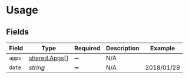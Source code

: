 # Usage


## Fields

| Field                                               | Type                                                | Required                                            | Description                                         | Example                                             |
| --------------------------------------------------- | --------------------------------------------------- | --------------------------------------------------- | --------------------------------------------------- | --------------------------------------------------- |
| `apps`                                              | [shared.Apps](../../../sdk/models/shared/apps.md)[] | :heavy_minus_sign:                                  | N/A                                                 |                                                     |
| `date`                                              | *string*                                            | :heavy_minus_sign:                                  | N/A                                                 | 2018/01/29                                          |